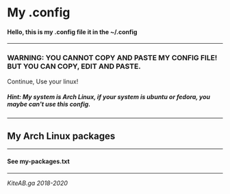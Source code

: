 # My .config

#### Hello, this is my .config file it in the ~/.config

---

### WARNING: YOU CANNOT COPY AND PASTE MY CONFIG FILE! BUT YOU CAN COPY, EDIT AND PASTE.

Continue, Use your linux!

##### Hint: My system is Arch Linux, if your system is ubuntu or fedora, you maybe can't use this config.


---


## My Arch Linux packages

---

#### See my-packages.txt



---



*KiteAB.ga   2018-2020*
